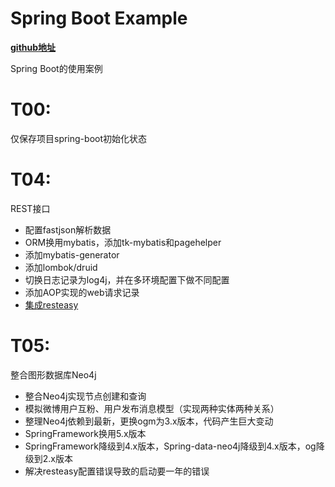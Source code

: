 # Spring Boot Example

**[github地址](https://github.com/JesseyGone/project-dev)**

Spring Boot的使用案例

# T00: 
仅保存项目spring-boot初始化状态

# T04: 
REST接口
- 配置fastjson解析数据
- ORM换用mybatis，添加tk-mybatis和pagehelper
- 添加mybatis-generator
- 添加lombok/druid
- 切换日志记录为log4j，并在多环境配置下做不同配置
- 添加AOP实现的web请求记录
- [集成resteasy](https://github.com/JesseyGone/project-dev/blob/T04/src/main/java/ind/lgh/system/service/impl/SysUserServiceImpl.java)

# T05: 
整合图形数据库Neo4j
- 整合Neo4j实现节点创建和查询
- 模拟微博用户互粉、用户发布消息模型（实现两种实体两种关系）
- 整理Neo4j依赖到最新，更换ogm为3.x版本，代码产生巨大变动
- SpringFramework换用5.x版本
- SpringFramework降级到4.x版本，Spring-data-neo4j降级到4.x版本，og降级到2.x版本
- 解决resteasy配置错误导致的启动要一年的错误